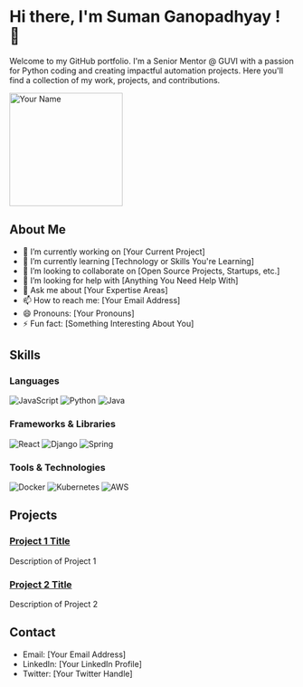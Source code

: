 # Hi there, I'm Suman Ganopadhyay ! 👋

Welcome to my GitHub portfolio. I'm a Senior Mentor @ GUVI with a passion for Python coding and creating impactful automation projects. Here you'll find a collection of my work, projects, and contributions.

<img src="https://your-image-url" alt="Your Name" width="200"/>

## About Me
- 🔭 I’m currently working on [Your Current Project]
- 🌱 I’m currently learning [Technology or Skills You're Learning]
- 👯 I’m looking to collaborate on [Open Source Projects, Startups, etc.]
- 🤔 I’m looking for help with [Anything You Need Help With]
- 💬 Ask me about [Your Expertise Areas]
- 📫 How to reach me: [Your Email Address]
- 😄 Pronouns: [Your Pronouns]
- ⚡ Fun fact: [Something Interesting About You]

## Skills
### Languages
![JavaScript](https://img.shields.io/badge/-JavaScript-yellow?style=flat-square&logo=javascript)
![Python](https://img.shields.io/badge/-Python-blue?style=flat-square&logo=python)
![Java](https://img.shields.io/badge/-Java-red?style=flat-square&logo=java)

### Frameworks & Libraries
![React](https://img.shields.io/badge/-React-blue?style=flat-square&logo=react)
![Django](https://img.shields.io/badge/-Django-green?style=flat-square&logo=django)
![Spring](https://img.shields.io/badge/-Spring-lightgreen?style=flat-square&logo=spring)

### Tools & Technologies
![Docker](https://img.shields.io/badge/-Docker-blue?style=flat-square&logo=docker)
![Kubernetes](https://img.shields.io/badge/-Kubernetes-darkblue?style=flat-square&logo=kubernetes)
![AWS](https://img.shields.io/badge/-AWS-orange?style=flat-square&logo=amazonaws)

## Projects
### [Project 1 Title](https://github.com/yourusername/project1)
Description of Project 1

### [Project 2 Title](https://github.com/yourusername/project2)
Description of Project 2

## Contact
- Email: [Your Email Address]
- LinkedIn: [Your LinkedIn Profile]
- Twitter: [Your Twitter Handle]
